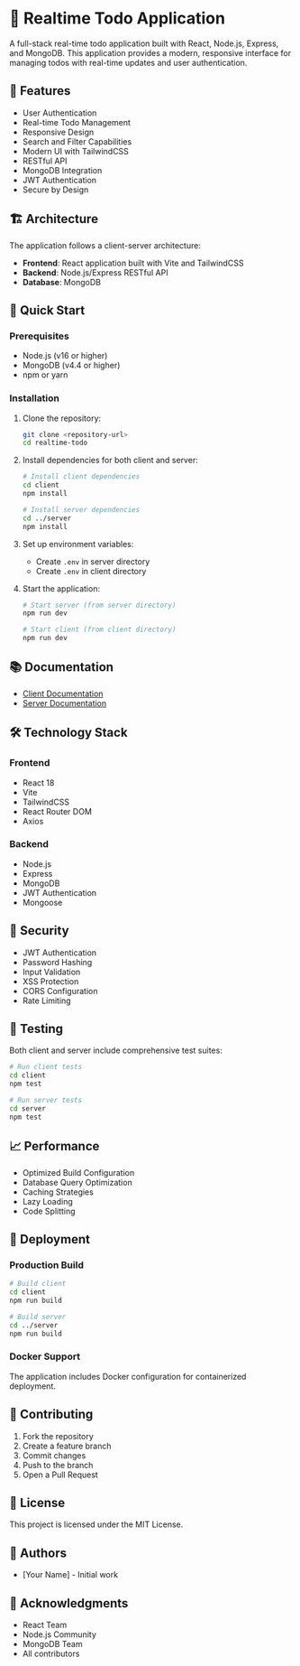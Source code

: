 # 📝 Realtime Todo Application

A full-stack real-time todo application built with React, Node.js, Express, and MongoDB. This application provides a modern, responsive interface for managing todos with real-time updates and user authentication.

## 🌟 Features

- User Authentication
- Real-time Todo Management
- Responsive Design
- Search and Filter Capabilities
- Modern UI with TailwindCSS
- RESTful API
- MongoDB Integration
- JWT Authentication
- Secure by Design

## 🏗️ Architecture

The application follows a client-server architecture:

- **Frontend**: React application built with Vite and TailwindCSS
- **Backend**: Node.js/Express RESTful API
- **Database**: MongoDB

## 🚀 Quick Start

### Prerequisites

- Node.js (v16 or higher)
- MongoDB (v4.4 or higher)
- npm or yarn

### Installation

1. Clone the repository:

   ```bash
   git clone <repository-url>
   cd realtime-todo
   ```

2. Install dependencies for both client and server:

   ```bash
   # Install client dependencies
   cd client
   npm install

   # Install server dependencies
   cd ../server
   npm install
   ```

3. Set up environment variables:

   - Create `.env` in server directory
   - Create `.env` in client directory

4. Start the application:

   ```bash
   # Start server (from server directory)
   npm run dev

   # Start client (from client directory)
   npm run dev
   ```

## 📚 Documentation

- [Client Documentation](./client/README.md)
- [Server Documentation](./server/README.md)

## 🛠️ Technology Stack

### Frontend

- React 18
- Vite
- TailwindCSS
- React Router DOM
- Axios

### Backend

- Node.js
- Express
- MongoDB
- JWT Authentication
- Mongoose

## 🔐 Security

- JWT Authentication
- Password Hashing
- Input Validation
- XSS Protection
- CORS Configuration
- Rate Limiting

## 🧪 Testing

Both client and server include comprehensive test suites:

```bash
# Run client tests
cd client
npm test

# Run server tests
cd server
npm test
```

## 📈 Performance

- Optimized Build Configuration
- Database Query Optimization
- Caching Strategies
- Lazy Loading
- Code Splitting

## 🚀 Deployment

### Production Build

```bash
# Build client
cd client
npm run build

# Build server
cd ../server
npm run build
```

### Docker Support

The application includes Docker configuration for containerized deployment.

## 🤝 Contributing

1. Fork the repository
2. Create a feature branch
3. Commit changes
4. Push to the branch
5. Open a Pull Request

## 📝 License

This project is licensed under the MIT License.

## 👥 Authors

- [Your Name] - Initial work

## 🙏 Acknowledgments

- React Team
- Node.js Community
- MongoDB Team
- All contributors
